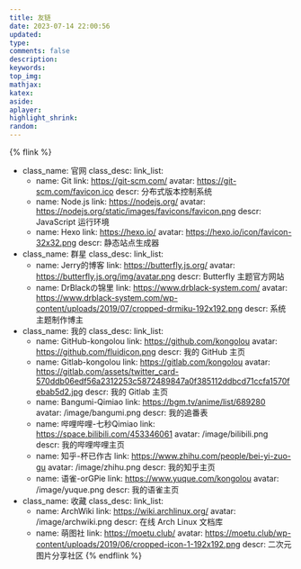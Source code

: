 ```yaml
---
title: 友链
date: 2023-07-14 22:00:56
updated:
type:
comments: false
description:
keywords:
top_img:
mathjax:
katex:
aside:
aplayer:
highlight_shrink:
random:
---
```

{% flink %}
- class_name: 官网
  class_desc:
  link_list:
    - name: Git
      link: https://git-scm.com/
      avatar: https://git-scm.com/favicon.ico
      descr: 分布式版本控制系统
    - name: Node.js
      link: https://nodejs.org/
      avatar: https://nodejs.org/static/images/favicons/favicon.png
      descr: JavaScript 运行环境
    - name: Hexo
      link: https://hexo.io/
      avatar: https://hexo.io/icon/favicon-32x32.png
      descr: 静态站点生成器
- class_name: 群星
  class_desc:
  link_list:
    - name: Jerry的博客
      link: https://butterfly.js.org/
      avatar: https://butterfly.js.org/img/avatar.png
      descr: Butterfly 主题官方网站
    - name: DrBlackの锦里
      link: https://www.drblack-system.com/
      avatar: https://www.drblack-system.com/wp-content/uploads/2019/07/cropped-drmiku-192x192.png
      descr: 系统主题制作博主
- class_name: 我的
  class_desc:
  link_list:
    - name: GitHub-kongolou
      link: https://github.com/kongolou
      avatar: https://github.com/fluidicon.png
      descr: 我的 GitHub 主页
    - name: Gitlab-kongolou
      link: https://gitlab.com/kongolou
      avatar: https://gitlab.com/assets/twitter_card-570ddb06edf56a2312253c5872489847a0f385112ddbcd71ccfa1570febab5d2.jpg
      descr: 我的 Gitlab 主页
    - name: Bangumi-Qimiao
      link: https://bgm.tv/anime/list/689280
      avatar: /image/bangumi.png
      descr: 我的追番表
    - name: 哔哩哔哩-七秒Qimiao
      link: https://space.bilibili.com/453346061
      avatar: /image/bilibili.png
      descr: 我的哔哩哔哩主页
    - name: 知乎-杯已作古
      link: https://www.zhihu.com/people/bei-yi-zuo-gu
      avatar: /image/zhihu.png
      descr: 我的知乎主页
    - name: 语雀-orGPie
      link: https://www.yuque.com/kongolou
      avatar: /image/yuque.png
      descr: 我的语雀主页
- class_name: 收藏
  class_desc:
  link_list:
    - name: ArchWiki
      link: https://wiki.archlinux.org/
      avatar: /image/archwiki.png
      descr: 在线 Arch Linux 文档库
    - name: 萌图社
      link: https://moetu.club/
      avatar: https://moetu.club/wp-content/uploads/2019/06/cropped-icon-1-192x192.png
      descr: 二次元图片分享社区
{% endflink %}